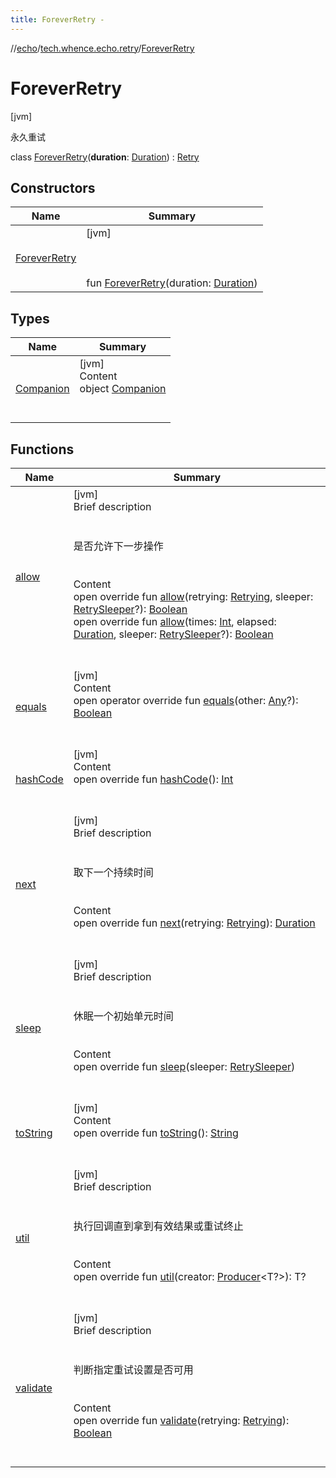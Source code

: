 ```yaml
---
title: ForeverRetry -
---
```

//[echo](../../index.md)/[tech.whence.echo.retry](../index.md)/[ForeverRetry](index.md)



# ForeverRetry  
 [jvm] 

永久重试

class [ForeverRetry](index.md)(**duration**: [Duration](https://docs.oracle.com/javase/8/docs/api/java/time/Duration.html)) : [Retry](../-retry/index.md)   


## Constructors  
  
|  Name|  Summary| 
|---|---|
| [ForeverRetry](-forever-retry.md)|  [jvm] <br><br><br><br>fun [ForeverRetry](-forever-retry.md)(duration: [Duration](https://docs.oracle.com/javase/8/docs/api/java/time/Duration.html))   <br>


## Types  
  
|  Name|  Summary| 
|---|---|
| [Companion](-companion/index.md)| [jvm]  <br>Content  <br>object [Companion](-companion/index.md)  <br><br><br>


## Functions  
  
|  Name|  Summary| 
|---|---|
| [allow](allow.md)| [jvm]  <br>Brief description  <br><br><br>是否允许下一步操作<br><br>  <br>Content  <br>open override fun [allow](allow.md)(retrying: [Retrying](../-retrying/index.md), sleeper: [RetrySleeper](../-retry-sleeper/index.md)?): [Boolean](https://kotlinlang.org/api/latest/jvm/stdlib/kotlin/-boolean/index.html)  <br>open override fun [allow](../-retry/allow.md)(times: [Int](https://kotlinlang.org/api/latest/jvm/stdlib/kotlin/-int/index.html), elapsed: [Duration](https://docs.oracle.com/javase/8/docs/api/java/time/Duration.html), sleeper: [RetrySleeper](../-retry-sleeper/index.md)?): [Boolean](https://kotlinlang.org/api/latest/jvm/stdlib/kotlin/-boolean/index.html)  <br><br><br>
| [equals](../../tech.whence.echo.webclient.response.exception/-response-unrecognized-exception/index.md#kotlin/Any/equals/#kotlin.Any?/PointingToDeclaration/)| [jvm]  <br>Content  <br>open operator override fun [equals](../../tech.whence.echo.webclient.response.exception/-response-unrecognized-exception/index.md#kotlin/Any/equals/#kotlin.Any?/PointingToDeclaration/)(other: [Any](https://kotlinlang.org/api/latest/jvm/stdlib/kotlin/-any/index.html)?): [Boolean](https://kotlinlang.org/api/latest/jvm/stdlib/kotlin/-boolean/index.html)  <br><br><br>
| [hashCode](../../tech.whence.echo.webclient.response.exception/-response-unrecognized-exception/index.md#kotlin/Any/hashCode/#/PointingToDeclaration/)| [jvm]  <br>Content  <br>open override fun [hashCode](../../tech.whence.echo.webclient.response.exception/-response-unrecognized-exception/index.md#kotlin/Any/hashCode/#/PointingToDeclaration/)(): [Int](https://kotlinlang.org/api/latest/jvm/stdlib/kotlin/-int/index.html)  <br><br><br>
| [next](next.md)| [jvm]  <br>Brief description  <br><br><br>取下一个持续时间<br><br>  <br>Content  <br>open override fun [next](next.md)(retrying: [Retrying](../-retrying/index.md)): [Duration](https://docs.oracle.com/javase/8/docs/api/java/time/Duration.html)  <br><br><br>
| [sleep](sleep.md)| [jvm]  <br>Brief description  <br><br><br>休眠一个初始单元时间<br><br>  <br>Content  <br>open override fun [sleep](sleep.md)(sleeper: [RetrySleeper](../-retry-sleeper/index.md))  <br><br><br>
| [toString](to-string.md)| [jvm]  <br>Content  <br>open override fun [toString](to-string.md)(): [String](https://kotlinlang.org/api/latest/jvm/stdlib/kotlin/-string/index.html)  <br><br><br>
| [util](../-retry/util.md)| [jvm]  <br>Brief description  <br><br><br>执行回调直到拿到有效结果或重试终止<br><br>  <br>Content  <br>open override fun <T> [util](../-retry/util.md)(creator: [Producer](../../tech.whence.echo.function/-producer/index.md)<T?>): T?  <br><br><br>
| [validate](validate.md)| [jvm]  <br>Brief description  <br><br><br>判断指定重试设置是否可用<br><br>  <br>Content  <br>open override fun [validate](validate.md)(retrying: [Retrying](../-retrying/index.md)): [Boolean](https://kotlinlang.org/api/latest/jvm/stdlib/kotlin/-boolean/index.html)  <br><br><br>

